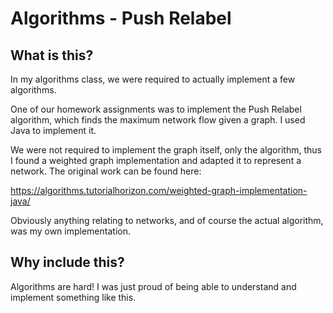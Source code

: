 # Algorithms - Push Relabel

## What is this?

In my algorithms class, we were required to actually implement a few algorithms.

One of our homework assignments was to implement the Push Relabel algorithm, which finds the maximum network flow given a graph. I used Java to implement it. 

We were not required to implement the graph itself, only the algorithm, thus I found a weighted graph implementation and adapted it to represent a network. The original work can be found here:

https://algorithms.tutorialhorizon.com/weighted-graph-implementation-java/

Obviously anything relating to networks, and of course the actual algorithm, was my own implementation.

## Why include this?

Algorithms are hard! I was just proud of being able to understand and implement something like this.